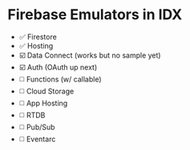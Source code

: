 # Firebase Emulators in IDX

- ✅ Firestore
- ✅ Hosting
- ☑️ Data Connect (works but no sample yet)
- ☑️ Auth (OAuth up next)
- ◻️ Functions (w/ callable)
- ◻️ Cloud Storage
- ◻️ App Hosting
- ◻️ RTDB
- ◻️ Pub/Sub
- ◻️ Eventarc
